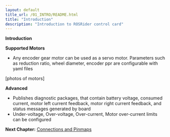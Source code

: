 ```yaml
---
layout: default
title_url: /01_INTRO/README.html
title: "Introduction"
description: "Introduction to ROSRider control card"
---
```


**Introduction**


**Supported Motors**

- Any encoder gear motor can be used as a servo motor. Parameters such as reduction ratio, wheel diameter, encoder ppr are configurable with yaml files


[photos of motors]

**Advanced**

- Publishes diagnostic packages, that contain battery voltage, consumed current, motor left current feedback, motor right current feedback, and status messages generated by board
- Under-voltage, Over-voltage, Over-current, Motor over-current limits can be configured

__Next Chapter:__ [Connections and Pinmaps](../02_PINMAP/README.md)